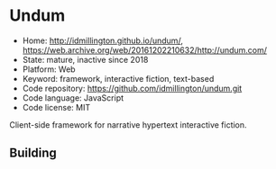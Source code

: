 # Undum

- Home: http://idmillington.github.io/undum/, https://web.archive.org/web/20161202210632/http://undum.com/
- State: mature, inactive since 2018
- Platform: Web
- Keyword: framework, interactive fiction, text-based
- Code repository: https://github.com/idmillington/undum.git
- Code language: JavaScript
- Code license: MIT

Client-side framework for narrative hypertext interactive fiction.

## Building
